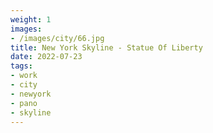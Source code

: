 ```yaml
---
weight: 1
images:
- /images/city/66.jpg
title: New York Skyline - Statue Of Liberty
date: 2022-07-23
tags:
- work
- city
- newyork
- pano
- skyline
---
```

